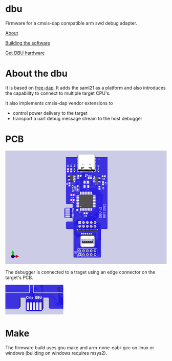 # dbu
Firmware for a cmsis-dap compatible arm swd debug adapter.

[About](#about-the-dbu)

[Building the software](#make)

[Get DBU hardware](#pcb)


# About the dbu

It is based on [free-dap](https://github.com/ataradov/free-dap).  It adds the saml21 as a platform and also introduces the capability to connect to multiple target CPU's.



It also implements cmsis-dap vendor extensions to 
  - control power delivery to the target
  - transport a uart debug message stream to the host debugger

# PCB

![PCB](https://github.com/brucebiotech/dbu/blob/main/saml21-narrow-dbu-v2.png)

The debugger is connected to a traget using an edge connector on the target's PCB.

![edge](https://github.com/brucebiotech/dbu/blob/main/target-edge-connector.png)

# Make

The firmware build uses gnu make and arm-none-eabi-gcc on linux or windows (building on windows requires msys2).

